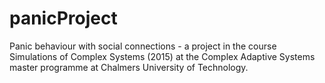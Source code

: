 # panicProject
Panic behaviour with social connections - a project in the course Simulations of Complex Systems (2015) at the Complex Adaptive Systems master programme at Chalmers University of Technology.

